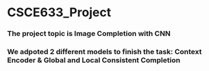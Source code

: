 # CSCE633_Project
### The project topic is Image Completion with CNN
### We adpoted 2 different models to finish the task: Context Encoder & Global and Local Consistent Completion


